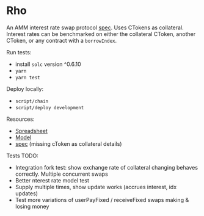 # Rho

An AMM interest rate swap protocol [spec](https://docs.google.com/document/d/1GwLj1i7xsREvoT-wZBJ3JKPPi7KUkr-bWvobaZMA2Lc/edit?usp=sharing).
Uses CTokens as collateral. Interest rates can be benchmarked on either the collateral CToken, another CToken, or any contract with a `borrowIndex`.

Run tests:
* install `solc` version ^0.6.10
* `yarn`
* `yarn test`

Deploy locally:
* `script/chain`
* `script/deploy development`

Resources:
* [Spreadsheet](https://docs.google.com/spreadsheets/d/1w2EEdeKWvx7haG0p8vp5h9kBmOGBXVOpb6UTZOOV1io/edit#gid=27052314)
* [Model](https://observablehq.com/d/d04daaa430a6de46)
* [spec](https://docs.google.com/document/d/1GwLj1i7xsREvoT-wZBJ3JKPPi7KUkr-bWvobaZMA2Lc/edit?usp=sharing) (missing cToken as collateral details)

Tests TODO:
* Integration fork test: show exchange rate of collateral changing behaves correctly. Multiple concurrent swaps
* Better nterest rate model test
* Supply multiple times, show update works (accrues interest, idx updates)
* Test more variations of userPayFixed / receiveFixed swaps making & losing money
